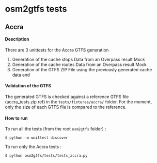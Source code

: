 osm2gtfs tests
==============

Accra
------
#### Description

There are 3 unittests for the Accra GTFS generation

1. Generation of the cache stops Data from an Overpass result Mock
1. Generation of the cache routes Data from an Overpass result Mock
1. Generation of the GTFS ZIP File using the previously generated cache data
and

#### Validation of the GTFS

The generated GTFS is checked against a reference GTFS file (accra_tests.zip.ref)
in the `tests/fixtures/accra/` folder. For the moment, only the size of each GTFS file is compared to the reference.

#### How to run
To run all the tests (from the root `osm2gtfs` folder) :

    $ python -m unittest discover

To run only the Accra tests :

    $ python osm2gtfs/tests/tests_accra.py
